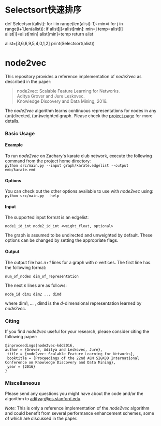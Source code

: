 # Selectsort快速排序
def Selectsort(alist):
    for i in range(len(alist)-1):
        min=i
        for j in range(i+1,len(alist)):
            if alist[j]<alist[min]:
                min=j
        temp=alist[i]
        alist[i]=alist[min]
        alist[min]=temp
    return alist
     
alist=[3,6,8,9,5,4,0,1,2]
print(Selectsort(alist))




# node2vec

This repository provides a reference implementation of *node2vec* as described in the paper:<br>
> node2vec: Scalable Feature Learning for Networks.<br>
> Aditya Grover and Jure Leskovec.<br>
> Knowledge Discovery and Data Mining, 2016.<br>
> <Insert paper link>

The *node2vec* algorithm learns continuous representations for nodes in any (un)directed, (un)weighted graph. Please check the [project page](https://snap.stanford.edu/node2vec/) for more details. 

### Basic Usage

#### Example
To run *node2vec* on Zachary's karate club network, execute the following command from the project home directory:<br/>
	``python src/main.py --input graph/karate.edgelist --output emb/karate.emd``

#### Options
You can check out the other options available to use with *node2vec* using:<br/>
	``python src/main.py --help``

#### Input
The supported input format is an edgelist:

	node1_id_int node2_id_int <weight_float, optional>
		
The graph is assumed to be undirected and unweighted by default. These options can be changed by setting the appropriate flags.

#### Output
The output file has *n+1* lines for a graph with *n* vertices. 
The first line has the following format:

	num_of_nodes dim_of_representation

The next *n* lines are as follows:
	
	node_id dim1 dim2 ... dimd

where dim1, ... , dimd is the *d*-dimensional representation learned by *node2vec*.

### Citing
If you find *node2vec* useful for your research, please consider citing the following paper:

	@inproceedings{node2vec-kdd2016,
	author = {Grover, Aditya and Leskovec, Jure},
	 title = {node2vec: Scalable Feature Learning for Networks},
	 booktitle = {Proceedings of the 22nd ACM SIGKDD International Conference on Knowledge Discovery and Data Mining},
	 year = {2016}
	}


### Miscellaneous

Please send any questions you might have about the code and/or the algorithm to <adityag@cs.stanford.edu>.

*Note:* This is only a reference implementation of the *node2vec* algorithm and could benefit from several performance enhancement schemes, some of which are discussed in the paper.

        
            
    

